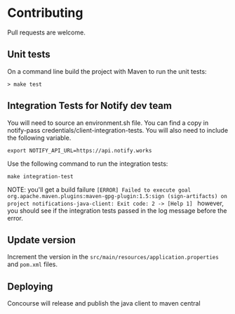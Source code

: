 # Contributing

Pull requests are welcome.

## Unit tests

On a command line build the project with Maven to run the unit tests:

```shell
> make test
```


## Integration Tests for Notify dev team

You will need to source an environment.sh file. You can find a copy in notify-pass credentials/client-integration-tests. You will also need to include the following variable.

```shell
export NOTIFY_API_URL=https://api.notify.works
```

Use the following command to run the integration tests:
```shell
make integration-test
```
NOTE: you'll get a build failure `[ERROR] Failed to execute goal org.apache.maven.plugins:maven-gpg-plugin:1.5:sign (sign-artifacts) on project notifications-java-client: Exit code: 2 -> [Help 1]
` however, you should see if the integration tests passed in the log message before the error. 

## Update version
Increment the version in the `src/main/resources/application.properties` and `pom.xml` files.

## Deploying

Concourse will release and publish the java client to maven central